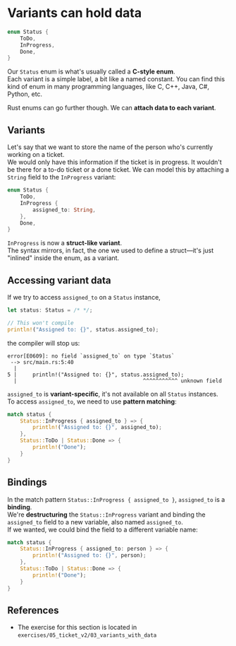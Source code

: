 # Variants can hold data

```rust
enum Status {
    ToDo,
    InProgress,
    Done,
}
```

Our `Status` enum is what's usually called a **C-style enum**.\
Each variant is a simple label, a bit like a named constant. You can find this kind of enum in many programming
languages, like C, C++, Java, C#, Python, etc.

Rust enums can go further though. We can **attach data to each variant**.

## Variants

Let's say that we want to store the name of the person who's currently working on a ticket.\
We would only have this information if the ticket is in progress. It wouldn't be there for a to-do ticket or
a done ticket.
We can model this by attaching a `String` field to the `InProgress` variant:

```rust
enum Status {
    ToDo,
    InProgress {
        assigned_to: String,
    },
    Done,
}
```

`InProgress` is now a **struct-like variant**.\
The syntax mirrors, in fact, the one we used to define a struct—it's just "inlined" inside the enum, as a variant.

## Accessing variant data

If we try to access `assigned_to` on a `Status` instance,

```rust
let status: Status = /* */;

// This won't compile
println!("Assigned to: {}", status.assigned_to);
```

the compiler will stop us:

```text
error[E0609]: no field `assigned_to` on type `Status`
 --> src/main.rs:5:40
  |
5 |     println!("Assigned to: {}", status.assigned_to);
  |                                        ^^^^^^^^^^^ unknown field
```

`assigned_to` is **variant-specific**, it's not available on all `Status` instances.\
To access `assigned_to`, we need to use **pattern matching**:

```rust
match status {
    Status::InProgress { assigned_to } => {
        println!("Assigned to: {}", assigned_to);
    },
    Status::ToDo | Status::Done => {
        println!("Done");
    }
}
```

## Bindings

In the match pattern `Status::InProgress { assigned_to }`, `assigned_to` is a **binding**.\
We're **destructuring** the `Status::InProgress` variant and binding the `assigned_to` field to
a new variable, also named `assigned_to`.\
If we wanted, we could bind the field to a different variable name:

```rust
match status {
    Status::InProgress { assigned_to: person } => {
        println!("Assigned to: {}", person);
    },
    Status::ToDo | Status::Done => {
        println!("Done");
    }
}
```

## References

- The exercise for this section is located in `exercises/05_ticket_v2/03_variants_with_data`
